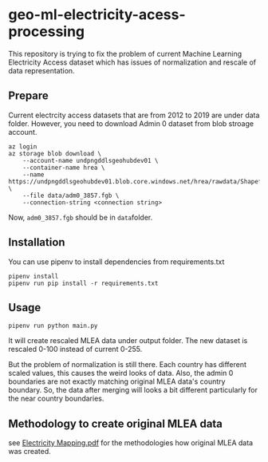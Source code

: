 # geo-ml-electricity-acess-processing

This repository is trying to fix the problem of current Machine Learning Electricity Access dataset which has issues of normalization and rescale of data representation.

## Prepare

Current electrcity access datasets that are from 2012 to 2019 are under data folder. However, you need to download Admin 0 dataset from blob stroage account.

```commandline
az login
az storage blob download \
    --account-name undpngddlsgeohubdev01 \
    --container-name hrea \
    --name https://undpngddlsgeohubdev01.blob.core.windows.net/hrea/rawdata/Shapefiles/admin/adm0_3857.fgb \
    --file data/adm0_3857.fgb \
    --connection-string <connection string>
```

Now, `adm0_3857.fgb` should be in `data`folder.

## Installation

You can use pipenv to install dependencies from requirements.txt

```commandline
pipenv install
pipenv run pip install -r requirements.txt
```

## Usage

```commandline
pipenv run python main.py
```

It will create rescaled MLEA data under output folder. The new dataset is rescaled 0-100 instead of current 0-255.

But the problem of normalization is still there. Each country has different scaled values, this causes the weird looks of data. Also, the admin 0 boundaries are not exactly matching original MLEA data's country boundary. So, the data after merging will looks a bit different particularly for the near country boundaries.

## Methodology to create original MLEA data

see [Electricity Mapping.pdf](./Electricity%20Mapping.pdf) for the methodologies how original MLEA data was created.
